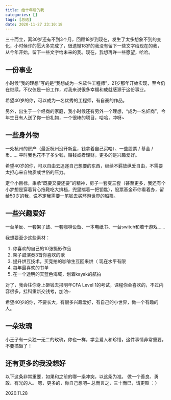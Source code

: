 ```yaml
---
title: 给十年后的我
categories: []
tags: [总结]
date: 2020-11-27 23:10:18
---
```


三十而立，离30岁还有不到3个月，回顾18岁到现在，发生了太多想象不到的变化，小时候许的愿大多完成了，很遗憾18岁的我没有留下一些文字给现在的我，从今年开始，留下一些文字给未来的我。现在，我想再许一些愿望，哈哈。

## 一份事业

小时候“我的理想”写的是“我想成为一名软件工程师”，21岁那年开始实现，至今仍在继续，不仅仅是一份工作，对我来说很多幸福和成就感源于这份事业。

希望40岁的你，可以成为一名优秀的工程师，有自豪的作品。

另外，出生于一个经商的家庭，我小时候还有另外一个理想，“成为一名奸商”，今年生日有人送了你一份礼物，一个很棒的项目，哈哈，冲呀~ 

## 一些身外物

一处杭州的房产（最近杭州没开新盘，钱拿着自己买哈）、一些股票 / 基金 / 币……
平时我也花不了多少钱，赚钱或者理财，更多的是兴趣爱好。

希望40岁的你，可以自由去追逐自己想要的东西，继续不羁放纵爱自由，不需要太担心来自物质或世俗的压力。

定个小目标，秉承“既要又要还要”的精神，房子一套变三套（甚至更多，我还有个小梦想是穿着背心拖鞋吃大排档，兜里揣着一把钥匙），股票基金币你看着办，留给50岁的我，说不定我需要一笔钱去买环游世界的船票。

## 一些兴趣爱好

一台单反、一套架子鼓、一套咖啡设备、一本电纸书、一台switch和若干游戏……

我想要至少这些素材：
1. 你喜欢的自己的10张摄影作品
2. 架子鼓演奏3首你喜欢的歌
3. 提升烘豆技术，买竞拍的咖啡生豆回来烘（ 现在水平有限
4. 每年最喜欢的书单
5. 在一个透明的天蓝色海域，划着kayak的航拍

对了，我会往你身上砸钱去报明年CFA Level 1的考试，课程你会喜欢的，不过内容很多，挂科重新交钱考，加油~

希望40岁的你，不要长大，有很多兴趣爱好，有自己的小世界，做一个有趣的人。

## 一朵玫瑰

小王子有一朵独一无二的玫瑰，你也一样，学会爱人和珍惜，这件事情非常重要，不要搞砸了！

## 还有更多的我没想好

以下这条非常重要，如果和之前的哪一条冲突，以这条为准。
做一个善良、勇敢、有光的人。
嗯，更多的，你自己想吧~ 总而言之，三十而已，请更酷 ：）

2020.11.28
